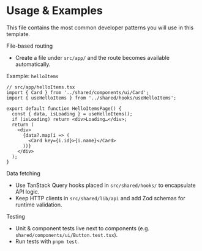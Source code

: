 # Usage & Examples

This file contains the most common developer patterns you will use in this template.

File-based routing

- Create a file under `src/app/` and the route becomes available automatically.

Example: `helloItems`

```tsx
// src/app/helloItems.tsx
import { Card } from '../shared/components/ui/Card';
import { useHelloItems } from '../shared/hooks/useHelloItems';

export default function HelloItemsPage() {
  const { data, isLoading } = useHelloItems();
  if (isLoading) return <div>Loading…</div>;
  return (
    <div>
      {data?.map(i => (
        <Card key={i.id}>{i.name}</Card>
      ))}
    </div>
  );
}
```

Data fetching

- Use TanStack Query hooks placed in `src/shared/hooks/` to encapsulate API logic.
- Keep HTTP clients in `src/shared/lib/api` and add Zod schemas for runtime validation.

Testing

- Unit & component tests live next to components (e.g. `shared/components/ui/Button.test.tsx`).
- Run tests with `pnpm test`.
